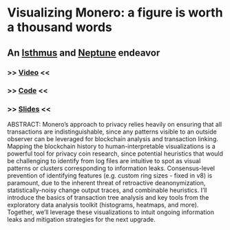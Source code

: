 
# Visualizing Monero: a figure is worth a thousand words

## An [Isthmus](https://www.github.com/mitchellpkt) and [Neptune](https://www.github.com/neptuneresearch) endeavor

### >> [Video](https://www.youtube.com/watch?v=XIrqyxU3k5Q) <<
### >> [Code](https://github.com/noncesense-research-lab/Konferenco2019/blob/master/Konferenco_visualizing_monero.ipynb) <<
### >> [Slides](https://github.com/noncesense-research-lab/Konferenco2019/blob/master/Konferenco_FINAL_v1.pdf) <<

ABSTRACT: Monero’s approach to privacy relies heavily on ensuring that all transactions are indistinguishable, since any patterns visible to an outside observer can be leveraged for blockchain analysis and transaction linking. Mapping the blockchain history to human-interpretable visualizations is a powerful tool for privacy coin research, since potential heuristics that would be challenging to identify from log files are intuitive to spot as visual patterns or clusters corresponding to information leaks. Consensus-level prevention of identifying features (e.g. custom ring sizes - fixed in v8) is paramount, due to the inherent threat of retroactive deanonymization, statistically-noisy change output traces, and combinable heuristics. I’ll introduce the basics of transaction tree analysis and key tools from the exploratory data analysis toolkit (histograms, heatmaps, and more). Together, we’ll leverage these visualizations to intuit ongoing information leaks and mitigation strategies for the next upgrade.
